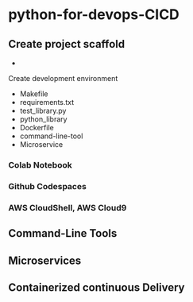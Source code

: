 # python-for-devops-CICD

## Create project scaffold
*
Create development environment 

* Makefile
* requirements.txt
* test_library.py
* python_library
* Dockerfile
* command-line-tool
* Microservice


### Colab Notebook
### Github Codespaces
### AWS CloudShell, AWS Cloud9

## Command-Line Tools
## Microservices
## Containerized continuous Delivery
